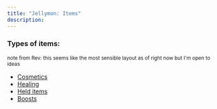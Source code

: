```yaml
---
title: "Jellymon: Items"
description:
---
```


### Types of items:
<sup>note from Rev: this seems like the most sensible layout as of right now but I'm open to ideas</sup>

- [Cosmetics](./cosmetics)
- [Healing](./boosts)
- [Held items](./helditems)
- [Boosts](./boosts)